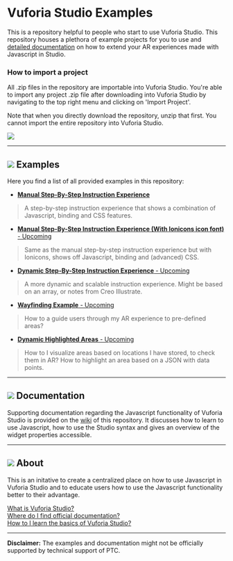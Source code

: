 # Vuforia Studio Examples

This is a repository helpful to people who start to use Vuforia Studio. This repository houses a plethora of example projects for you to use and [detailed documentation](https://github.com/patrickscheper/vuforiastudio/wiki) on how to extend your AR experiences made with Javascript in Studio.

### How to import a project
All .zip files in the repository are importable into Vuforia Studio. You're able to import any project .zip file after downloading into Vuforia Studio by navigating to the top right menu and clicking on 'Import Project'.

Note that when you directly download the repository, unzip that first. You cannot import the entire repository into Vuforia Studio.

![](https://i.gyazo.com/dd7bc15c94f593a3c0a0636481983dcc.gif)

---
## ![](https://placehold.it/16/5BB73B/ffffff?text=+) Examples
Here you find a list of all provided examples in this repository:
- [**Manual Step-By-Step Instruction Experience**](https://github.com/ptc-ar-sharing/vuforiastudio/tree/master/Manual%20Step-By-Step%20Instruction%20Experience)

> A step-by-step instruction experience that shows a combination of Javascript, binding and CSS features. 

- [**Manual Step-By-Step Instruction Experience (With Ionicons icon font)** - Upcoming]()

> Same as the manual step-by-step instruction experience but with Ionicons, shows off Javascript, binding and (advanced) CSS.

- [**Dynamic Step-By-Step Instruction Experience** - Upcoming]()

> A more dynamic and scalable instruction experience. Might be based on an array, or notes from Creo Illustrate.

- [**Wayfinding Example** - Upcoming]()

> How to a guide users through my AR experience to pre-defined areas?

- [**Dynamic Highlighted Areas** - Upcoming]()

>  How to I visualize areas based on locations I have stored, to check them in AR? How to highlight an area based on a JSON with data points.

---

## ![](https://placehold.it/16/F1B434/ffffff?text=+) Documentation

Supporting documentation regarding the Javascript functionality of Vuforia Studio is provided on the [wiki](https://github.com/patrickscheper/vuforiastudio/wiki) of this repository. It discusses how to learn to use Javascript, how to use the Studio syntax and gives an overview of the widget properties accessible.

---

## ![](https://placehold.it/16/236192/ffffff?text=+) About

This is an initative to create a centralized place on how to use Javascript in Vuforia Studio and to educate users how to use the Javascript functionality better to their advantage.

[What is Vuforia Studio?](https://www.ptc.com/en/products/augmented-reality/vuforia-studio) <br/>
[Where do I find official documentation?](https://support.ptc.com/help/vuforia/studio/en/#page/Studio_Help_Center%2FWelcome.html%23) <br/>
[How to I learn the basics of Vuforia Studio?](https://support.ptc.com/help/vuforia/studio/en/#page/Studio_Help_Center%2FTutorialWelcome.html%23)

---

**Disclaimer:** The examples and documentation might not be officially supported by technical support of PTC.


